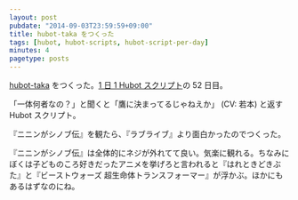 ```yaml
---
layout: post
pubdate: "2014-09-03T23:59:59+09:00"
title: hubot-taka をつくった
tags: [hubot, hubot-scripts, hubot-script-per-day]
minutes: 4
pagetype: posts
---
```

[hubot-taka][gh:bouzuya/hubot-taka] をつくった。[1 日 1 Hubot スクリプト][hubot-script-per-day]の 52 日目。

「一体何者なの？」と聞くと「鷹に決まってるじゃねえか」 (CV: 若本) と返す Hubot スクリプト。

『ニニンがシノブ伝』を観たら、『ラブライブ』より面白かったのでつくった。

『ニニンがシノブ伝』は全体的にネジが外れてて良い。気楽に観れる。ちなみにぼくは子どものころ好きだったアニメを挙げろと言われると『はれときどきぶた』と『ビーストウォーズ 超生命体トランスフォーマー』が浮かぶ。ほかにもあるはずなのにね。

[gh:bouzuya/hubot-taka]: https://github.com/bouzuya/hubot-taka
[hubot-script-per-day]: http://blog.bouzuya.net/posts?tags=hubot-script-per-day
